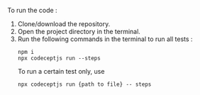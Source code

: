 To run the code : 
1. Clone/download the repository.
2. Open the project directory in the terminal.
3. Run the following commands in the terminal to run all tests :
   ```
   npm i
   npx codeceptjs run --steps
   ```
   To run a certain test only, use
    ```
    npx codeceptjs run {path to file} -- steps
    ```
